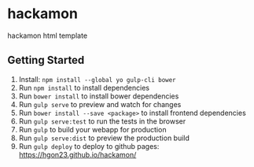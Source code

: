 # hackamon
hackamon html template

## Getting Started

1. Install: `npm install --global yo gulp-cli bower`
1. Run `npm install` to install dependencies
1. Run `bower install` to install bower dependencies
1. Run `gulp serve` to preview and watch for changes
1. Run `bower install --save <package>` to install frontend dependencies
1. Run `gulp serve:test` to run the tests in the browser
1. Run `gulp` to build your webapp for production
1. Run `gulp serve:dist` to preview the production build
1. Run `gulp deploy` to deploy to github pages: https://hgon23.github.io/hackamon/
